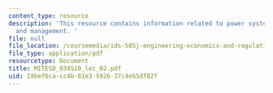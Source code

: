 ```yaml
---
content_type: resource
description: 'This resource contains information related to power system operation
  and management. '
file: null
file_location: /coursemedia/ids-505j-engineering-economics-and-regulation-of-the-electric-power-sector-spring-2010/19bef6cacc4b81e3592637c4eb5df82f_MITESD_934S10_lec_02.pdf
file_type: application/pdf
resourcetype: Document
title: MITESD_934S10_lec_02.pdf
uid: 19bef6ca-cc4b-81e3-5926-37c4eb5df82f
---
```

